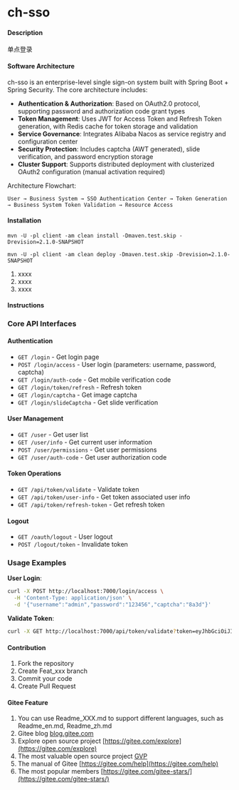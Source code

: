# ch-sso

#### Description
单点登录

#### Software Architecture
ch-sso is an enterprise-level single sign-on system built with Spring Boot + Spring Security. The core architecture includes:
- **Authentication & Authorization**: Based on OAuth2.0 protocol, supporting password and authorization code grant types
- **Token Management**: Uses JWT for Access Token and Refresh Token generation, with Redis cache for token storage and validation
- **Service Governance**: Integrates Alibaba Nacos as service registry and configuration center
- **Security Protection**: Includes captcha (AWT generated), slide verification, and password encryption storage
- **Cluster Support**: Supports distributed deployment with clusterized OAuth2 configuration (manual activation required)

Architecture Flowchart:
```
User → Business System → SSO Authentication Center → Token Generation → Business System Token Validation → Resource Access
```

#### Installation
```shell
mvn -U -pl client -am clean install -Dmaven.test.skip -Drevision=2.1.0-SNAPSHOT

mvn -U -pl client -am clean deploy -Dmaven.test.skip -Drevision=2.1.0-SNAPSHOT
```

1. xxxx
2. xxxx
3. xxxx

#### Instructions

### Core API Interfaces

#### Authentication
- `GET /login` - Get login page
- `POST /login/access` - User login (parameters: username, password, captcha)
- `GET /login/auth-code` - Get mobile verification code
- `GET /login/token/refresh` - Refresh token
- `GET /login/captcha` - Get image captcha
- `GET /login/slideCaptcha` - Get slide verification

#### User Management
- `GET /user` - Get user list
- `GET /user/info` - Get current user information
- `POST /user/permissions` - Get user permissions
- `GET /user/auth-code` - Get user authorization code

#### Token Operations
- `GET /api/token/validate` - Validate token
- `GET /api/token/user-info` - Get token associated user info
- `GET /api/token/refresh-token` - Get refresh token

#### Logout
- `GET /oauth/logout` - User logout
- `POST /logout/token` - Invalidate token

### Usage Examples
**User Login**:
```bash
curl -X POST http://localhost:7000/login/access \
  -H 'Content-Type: application/json' \
  -d '{"username":"admin","password":"123456","captcha":"8a3d"}'
```

**Validate Token**:
```bash
curl -X GET http://localhost:7000/api/token/validate?token=eyJhbGciOiJIUzI1NiIsInR5cCI6IkpXVCJ9...
```

#### Contribution

1. Fork the repository
2. Create Feat_xxx branch
3. Commit your code
4. Create Pull Request


#### Gitee Feature

1. You can use Readme\_XXX.md to support different languages, such as Readme\_en.md, Readme\_zh.md
2. Gitee blog [blog.gitee.com](https://blog.gitee.com)
3. Explore open source project [https://gitee.com/explore](https://gitee.com/explore)
4. The most valuable open source project [GVP](https://gitee.com/gvp)
5. The manual of Gitee [https://gitee.com/help](https://gitee.com/help)
6. The most popular members  [https://gitee.com/gitee-stars/](https://gitee.com/gitee-stars/)